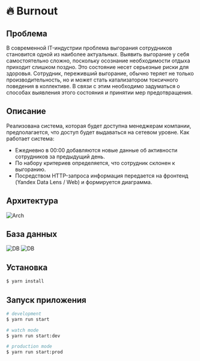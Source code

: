 # 🔥 Burnout

## Проблема

В современной IT-индустрии проблема выгорания сотрудников становится одной из наиболее актуальных. Выявить выгорание у себя самостоятельно сложно, поскольку осознание необходимости отдыха приходит слишком поздно. Это состояние несет серьезные риски для здоровья. Сотрудник, переживший выгорание, обычно теряет не только производительность, но и может стать катализатором токсичного поведения в коллективе. В связи с этим необходимо задуматься о способах выявления этого состояния и принятии мер предотвращения.

## Описание

Реализована система, которая будет доступна менеджерам компании, предполагается, что доступ будет выдаваться на сетевом уровне. Как работает система:

- Ежедневно в 00:00 добавляются новые данные об активности сотрудников за предыдущий день.
- По набору критериев определяется, что сотрудник склонен к выгоранию.
- Посредством HTTP-запроса информация передается на фронтенд (Yandex Data Lens / Web) и формируется диаграмма.

## Архитектура

<img src="https://i.imgur.com/HWR1ucb.jpg" alt="Arch" />

## База данных

<img src="https://i.imgur.com/jp6k267.png" alt="DB" />
<img src="https://i.imgur.com/Kt3l9h0.png" alt="DB" />

## Установка

```bash
$ yarn install
```

## Запуск приложения

```bash
# development
$ yarn run start

# watch mode
$ yarn run start:dev

# production mode
$ yarn run start:prod
```
